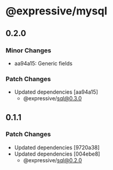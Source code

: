 # @expressive/mysql

## 0.2.0

### Minor Changes

- aa94a15: Generic fields

### Patch Changes

- Updated dependencies [aa94a15]
  - @expressive/sql@0.3.0

## 0.1.1

### Patch Changes

- Updated dependencies [9720a38]
- Updated dependencies [004ebe8]
  - @expressive/sql@0.2.0
